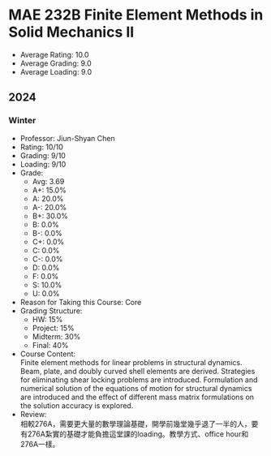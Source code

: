 # MAE 232B Finite Element Methods in Solid Mechanics II
- Average Rating: 10.0
- Average Grading: 9.0
- Average Loading: 9.0
## 2024
### Winter
- Professor: Jiun-Shyan Chen
- Rating: 10/10
- Grading: 9/10
- Loading: 9/10
- Grade:
  - Avg: 3.69
  - A+: 15.0%
  - A: 20.0%
  - A-: 20.0%
  - B+: 30.0%
  - B: 0.0%
  - B-: 0.0%
  - C+: 0.0%
  - C: 0.0%
  - C-: 0.0%
  - D: 0.0%
  - F: 0.0%
  - S: 10.0%
  - U: 0.0%
- Reason for Taking this Course: Core
- Grading Structure:
  - HW: 15%
  -  Project: 15%
  -  Midterm: 30%
  -  Final: 40%
- Course Content:  
Finite element methods for linear problems in structural dynamics. Beam, plate, and doubly curved shell elements are derived. Strategies for eliminating shear locking problems are introduced. Formulation and numerical solution of the equations of motion for structural dynamics are introduced and the effect of different mass matrix formulations on the solution accuracy is explored.
- Review:  
相較276A，需要更大量的數學理論基礎，開學前幾堂幾乎退了一半的人，要有276A紮實的基礎才能負擔這堂課的loading。教學方式、office hour和276A一樣。
